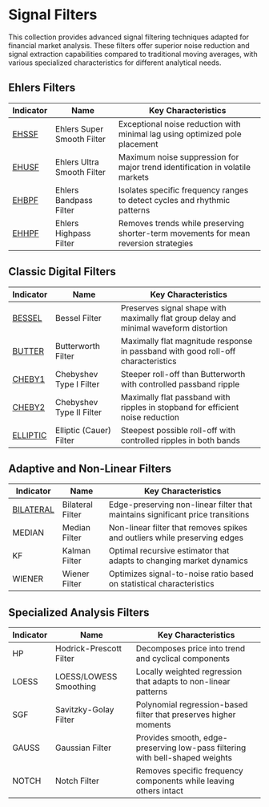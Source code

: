 # Signal Filters

This collection provides advanced signal filtering techniques adapted for financial market analysis. These filters offer superior noise reduction and signal extraction capabilities compared to traditional moving averages, with various specialized characteristics for different analytical needs.

## Ehlers Filters

| Indicator | Name | Key Characteristics |
|-----------|------|---------------------|
| [EHSSF](/indicators/filters/ehssf.md) | Ehlers Super Smooth Filter | Exceptional noise reduction with minimal lag using optimized pole placement |
| [EHUSF](/indicators/filters/ehusf.md) | Ehlers Ultra Smooth Filter | Maximum noise suppression for major trend identification in volatile markets |
| [EHBPF](/indicators/filters/ehbpf.md) | Ehlers Bandpass Filter | Isolates specific frequency ranges to detect cycles and rhythmic patterns |
| [EHHPF](/indicators/filters/ehhpf.md) | Ehlers Highpass Filter | Removes trends while preserving shorter-term movements for mean reversion strategies |

## Classic Digital Filters

| Indicator | Name | Key Characteristics |
|-----------|------|---------------------|
| [BESSEL](/indicators/filters/bessel.md) | Bessel Filter | Preserves signal shape with maximally flat group delay and minimal waveform distortion |
| [BUTTER](/indicators/filters/butter.md) | Butterworth Filter | Maximally flat magnitude response in passband with good roll-off characteristics |
| [CHEBY1](/indicators/filters/cheby1.md) | Chebyshev Type I Filter | Steeper roll-off than Butterworth with controlled passband ripple |
| [CHEBY2](/indicators/filters/cheby2.md) | Chebyshev Type II Filter | Maximally flat passband with ripples in stopband for efficient noise reduction |
| [ELLIPTIC](/indicators/filters/elliptic.md) | Elliptic (Cauer) Filter | Steepest possible roll-off with controlled ripples in both bands |

## Adaptive and Non-Linear Filters

| Indicator | Name | Key Characteristics |
|-----------|------|---------------------|
| [BILATERAL](/indicators/filters/bilateral.md) | Bilateral Filter | Edge-preserving non-linear filter that maintains significant price transitions |
| MEDIAN | Median Filter | Non-linear filter that removes spikes and outliers while preserving edges |
| KF | Kalman Filter | Optimal recursive estimator that adapts to changing market dynamics |
| WIENER | Wiener Filter | Optimizes signal-to-noise ratio based on statistical characteristics |

## Specialized Analysis Filters  

| Indicator | Name | Key Characteristics |
|-----------|------|---------------------|
| HP | Hodrick-Prescott Filter | Decomposes price into trend and cyclical components |
| LOESS | LOESS/LOWESS Smoothing | Locally weighted regression that adapts to non-linear patterns |
| SGF | Savitzky-Golay Filter | Polynomial regression-based filter that preserves higher moments |
| GAUSS | Gaussian Filter | Provides smooth, edge-preserving low-pass filtering with bell-shaped weights |
| NOTCH | Notch Filter | Removes specific frequency components while leaving others intact |
